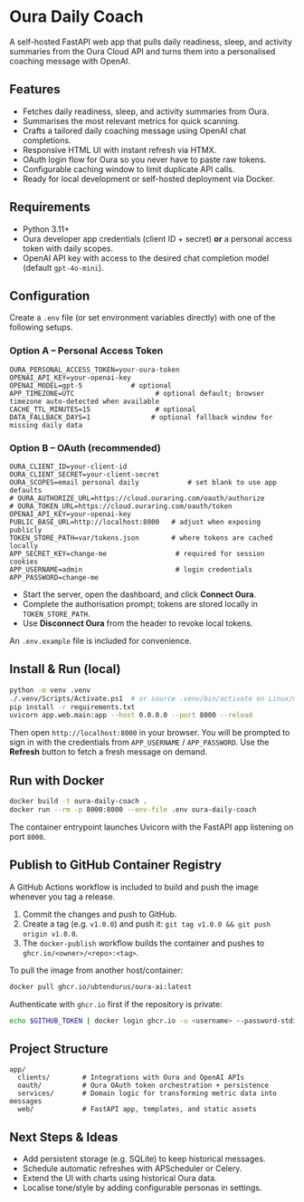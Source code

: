 # Oura Daily Coach

A self-hosted FastAPI web app that pulls daily readiness, sleep, and activity summaries from the Oura Cloud API and turns them into a personalised coaching message with OpenAI.

## Features
- Fetches daily readiness, sleep, and activity summaries from Oura.
- Summarises the most relevant metrics for quick scanning.
- Crafts a tailored daily coaching message using OpenAI chat completions.
- Responsive HTML UI with instant refresh via HTMX.
- OAuth login flow for Oura so you never have to paste raw tokens.
- Configurable caching window to limit duplicate API calls.
- Ready for local development or self-hosted deployment via Docker.

## Requirements
- Python 3.11+
- Oura developer app credentials (client ID + secret) **or** a personal access token with daily scopes.
- OpenAI API key with access to the desired chat completion model (default `gpt-4o-mini`).

## Configuration
Create a `.env` file (or set environment variables directly) with one of the following setups.

### Option A – Personal Access Token
```
OURA_PERSONAL_ACCESS_TOKEN=your-oura-token
OPENAI_API_KEY=your-openai-key
OPENAI_MODEL=gpt-5            # optional
APP_TIMEZONE=UTC                    # optional default; browser timezone auto-detected when available
CACHE_TTL_MINUTES=15                # optional
DATA_FALLBACK_DAYS=1               # optional fallback window for missing daily data
```

### Option B – OAuth (recommended)
```
OURA_CLIENT_ID=your-client-id
OURA_CLIENT_SECRET=your-client-secret
OURA_SCOPES=email personal daily            # set blank to use app defaults
# OURA_AUTHORIZE_URL=https://cloud.ouraring.com/oauth/authorize
# OURA_TOKEN_URL=https://cloud.ouraring.com/oauth/token
OPENAI_API_KEY=your-openai-key
PUBLIC_BASE_URL=http://localhost:8000   # adjust when exposing publicly
TOKEN_STORE_PATH=var/tokens.json        # where tokens are cached locally
APP_SECRET_KEY=change-me                 # required for session cookies
APP_USERNAME=admin                       # login credentials
APP_PASSWORD=change-me
```
- Start the server, open the dashboard, and click **Connect Oura**.
- Complete the authorisation prompt; tokens are stored locally in `TOKEN_STORE_PATH`.
- Use **Disconnect Oura** from the header to revoke local tokens.

An `.env.example` file is included for convenience.

## Install & Run (local)
```bash
python -m venv .venv
./.venv/Scripts/Activate.ps1  # or source .venv/bin/activate on Linux/macOS
pip install -r requirements.txt
uvicorn app.web.main:app --host 0.0.0.0 --port 8000 --reload
```

Then open `http://localhost:8000` in your browser. You will be prompted to sign in with the credentials from `APP_USERNAME` / `APP_PASSWORD`. Use the **Refresh** button to fetch a fresh message on demand.

## Run with Docker
```bash
docker build -t oura-daily-coach .
docker run --rm -p 8000:8000 --env-file .env oura-daily-coach
```

The container entrypoint launches Uvicorn with the FastAPI app listening on port `8000`.

## Publish to GitHub Container Registry
A GitHub Actions workflow is included to build and push the image whenever you tag a release.

1. Commit the changes and push to GitHub.
2. Create a tag (e.g. `v1.0.0`) and push it: `git tag v1.0.0 && git push origin v1.0.0`.
3. The `docker-publish` workflow builds the container and pushes to `ghcr.io/<owner>/<repo>:<tag>`.

To pull the image from another host/container:
```bash
docker pull ghcr.io/ubtendurus/oura-ai:latest
```

Authenticate with `ghcr.io` first if the repository is private:
```bash
echo $GITHUB_TOKEN | docker login ghcr.io -u <username> --password-stdin
```

## Project Structure
```
app/
  clients/        # Integrations with Oura and OpenAI APIs
  oauth/          # Oura OAuth token orchestration + persistence
  services/       # Domain logic for transforming metric data into messages
  web/            # FastAPI app, templates, and static assets
```

## Next Steps & Ideas
- Add persistent storage (e.g. SQLite) to keep historical messages.
- Schedule automatic refreshes with APScheduler or Celery.
- Extend the UI with charts using historical Oura data.
- Localise tone/style by adding configurable personas in settings.
